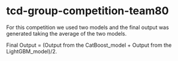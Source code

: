 # tcd-group-competition-team80

For this competition we used two models and the final output was generated taking the average of the two models. 

Final Output  = (Output from the CatBoost_model + Output from the LightGBM_model)/2. 
